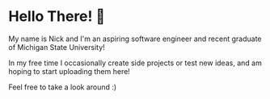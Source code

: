 # Hello There! 👋
My name is Nick and I'm an aspiring software engineer and recent graduate of Michigan State University!

In my free time I occasionally create side projects or test new ideas, and am hoping to start uploading them here!



Feel free to take a look around :)

<!---
Mucchan-ko/Mucchan-ko is a ✨ special ✨ repository because its `README.md` (this file) appears on your GitHub profile.
You can click the Preview link to take a look at your changes.

- 👋 Hi, I’m @Mucchan-ko
- 👀 I’m interested in ...
- 🌱 I’m currently learning ...
- 💞️ I’m looking to collaborate on ...
- 📫 How to reach me ...
--->
